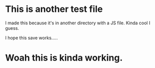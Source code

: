 # This is another test file

I made this because it's in another directory with a JS file. Kinda cool I guess.

I hope this save works.....

# Woah this is kinda working.
